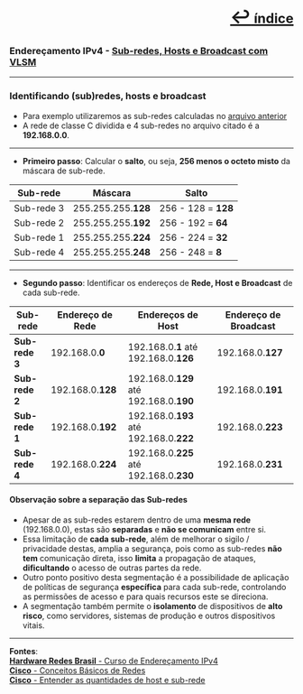 [<p style="text-align:right; font-weight: 710;font-size: 1.5em; margin-right:0;">↩︎<span style="font-size: .75em"> índice</span></p>](./readme.md)
---
### Endereçamento IPv4 - [Sub-redes, Hosts e Broadcast com VLSM](https://www.youtube.com/watch?v=jqdhb44J5b0&list=PLAp37wMSBouCU49LV0qFbItufigjYk-sp&index=15)
---

### Identificando (sub)redes, hosts e broadcast

* Para exemplo utilizaremos as sub-redes calculadas no [arquivo anterior](./13%20-%20IPv4%20-%20sub-redes_de_tamanho_variavel-vlsm.md)
* A rede de classe C dividida e 4 sub-redes no arquivo citado é a **192.168.0.0**.

---
* **Primeiro passo**: Calcular o **salto**, ou seja, **256 menos o octeto misto** da máscara de sub-rede.

| Sub-rede | Máscara | Salto |
| --- | --- | --- |
| Sub-rede 3 | 255.255.255.**128** | 256 - 128 = **128** |
| Sub-rede 2 | 255.255.255.**192** | 256 - 192 = **64** |
| Sub-rede 1 | 255.255.255.**224** | 256 - 224 = **32** |
| Sub-rede 4 | 255.255.255.**248** | 256 - 248 = **8** |

---
* **Segundo passo**: Identificar os endereços de **Rede, Host e Broadcast** de cada sub-rede.

| Sub-rede | Endereço de Rede | Endereços de Host | Endereço de Broadcast |
| --- | --- | --- | --- |
|  **Sub-rede 3**  | 192.168.0.**0** | 192.168.0.**1** até 192.168.0.**126** | 192.168.0.**127** |
|  **Sub-rede 2**  | 192.168.0.**128** | 192.168.0.**129** até 192.168.0.**190** | 192.168.0.**191** |
|  **Sub-rede 1**  | 192.168.0.**192** | 192.168.0.**193** até 192.168.0.**222** | 192.168.0.**223** |
|  **Sub-rede 4**  | 192.168.0.**224** | 192.168.0.**225** até 192.168.0.**230** | 192.168.0.**231** |

#### Observação sobre a separação das Sub-redes

* Apesar de as sub-redes estarem dentro de uma **mesma rede** (192.168.0.0), estas são **separadas** e **não se comunicam** entre si.
* Essa limitação de **cada sub-rede**, além de melhorar o sigilo / privacidade destas, amplia a segurança, pois como as sub-redes **não tem** comunicação direta, isso **limita** a propagação de ataques, **dificultando** o acesso de outras partes da rede.
* Outro ponto positivo desta segmentação é a possibilidade de aplicação de políticas de segurança **específica** para cada sub-rede, controlando as permissões de acesso e para quais recursos este se direciona.
* A segmentação também permite o **isolamento** de dispositivos de **alto risco**, como servidores, sistemas de produção e outros dispositivos vitais.

---		
**Fontes**:  
[**Hardware Redes Brasil** - Curso de Endereçamento IPv4](https://www.youtube.com/playlist?list=PLAp37wMSBouCU49LV0qFbItufigjYk-sp)  
[**Cisco** - Conceitos Básicos de Redes](https://www.netacad.com/pt/courses/networking-basics?courseLang=pt-BR)  
[**Cisco** - Entender as quantidades de host e sub-rede](https://www.cisco.com/c/pt_br/support/docs/ip/routing-information-protocol-rip/13790-8.html)  
